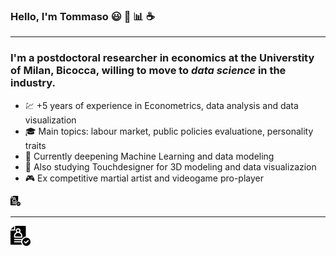 ### Hello, I'm Tommaso :smiley: :rainbow: :bar_chart: :coffee:
___
### I'm a postdoctoral researcher in economics at the Universtity of Milan, Bicocca, willing to move to ***data science*** in the industry. 
* :chart: +5 years of experience in Econometrics, data analysis and data visualization 
* :mortar_board: Main topics: labour market, public policies evaluatione, personality traits 
* :milky_way: Currently deepening Machine Learning and data modeling
* :art: Also studying Touchdesigner for 3D modeling and data visualizazion 
* :video_game: Ex competitive martial artist and videogame pro-player


![My Image](https://github.com/tommella90/tommella90/blob/main/images/cv1.png)
___
[!["My Image"](https://github.com/tommella90/tommella90/blob/main/images/cv2.png)](https://github.com/tommella90/Tommy_Portfolio)


